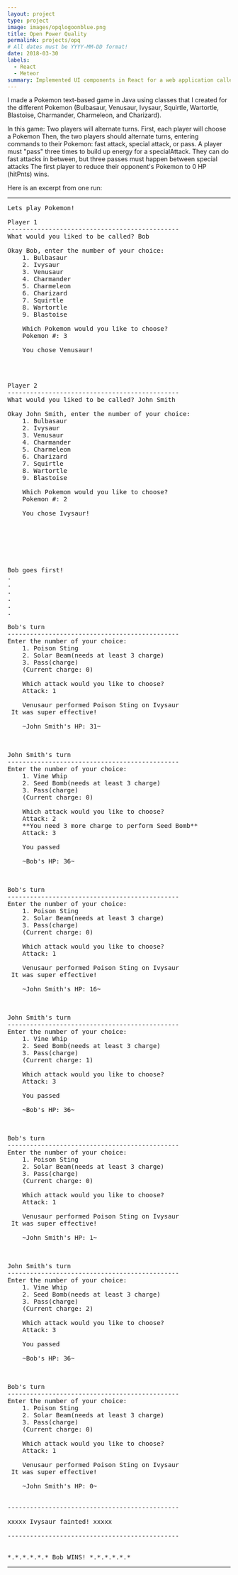 ```yaml
---
layout: project
type: project
image: images/opqlogoonblue.png
title: Open Power Quality
permalink: projects/opq
# All dates must be YYYY-MM-DD format!
date: 2018-03-30
labels:
  - React
  - Meteor
summary: Implemented UI components in React for a web application called OPQView
---
```


I made a Pokemon text-based game in Java using classes that I created for the different Pokemon (Bulbasaur, Venusaur, Ivysaur, Squirtle, Wartortle, Blastoise, Charmander, Charmeleon, and Charizard).

In this game:
Two players will alternate turns.
First, each player will choose a Pokemon
Then, the two players should alternate turns, entering commands to their Pokemon: fast attack, special attack,  or pass.
A player must "pass" three times to build up energy for a specialAttack.
They can do fast attacks in between, but three passes must happen between special attacks
The first player to reduce their opponent's Pokemon to 0 HP (hitPnts) wins.

Here is an excerpt from one run:

<hr>

<pre>
Lets play Pokemon!

Player 1
----------------------------------------------
What would you liked to be called? Bob

Okay Bob, enter the number of your choice:
	1. Bulbasaur
	2. Ivysaur
	3. Venusaur
	4. Charmander
	5. Charmeleon
	6. Charizard
	7. Squirtle
	8. Wartortle
	9. Blastoise

	Which Pokemon would you like to choose?
	Pokemon #: 3

	You chose Venusaur!




Player 2
----------------------------------------------
What would you liked to be called? John Smith

Okay John Smith, enter the number of your choice:
	1. Bulbasaur
	2. Ivysaur
	3. Venusaur
	4. Charmander
	5. Charmeleon
	6. Charizard
	7. Squirtle
	8. Wartortle
	9. Blastoise

	Which Pokemon would you like to choose?
	Pokemon #: 2

	You chose Ivysaur!







Bob goes first!
.
.
.
.
.
.

Bob's turn
----------------------------------------------
Enter the number of your choice:
	1. Poison Sting
	2. Solar Beam(needs at least 3 charge)
	3. Pass(charge)
	(Current charge: 0)

	Which attack would you like to choose?
	Attack: 1

	Venusaur performed Poison Sting on Ivysaur
 It was super effective!

	~John Smith's HP: 31~



John Smith's turn
----------------------------------------------
Enter the number of your choice:
	1. Vine Whip
	2. Seed Bomb(needs at least 3 charge)
	3. Pass(charge)
	(Current charge: 0)

	Which attack would you like to choose?
	Attack: 2
	**You need 3 more charge to perform Seed Bomb**
	Attack: 3

	You passed

	~Bob's HP: 36~



Bob's turn
----------------------------------------------
Enter the number of your choice:
	1. Poison Sting
	2. Solar Beam(needs at least 3 charge)
	3. Pass(charge)
	(Current charge: 0)

	Which attack would you like to choose?
	Attack: 1

	Venusaur performed Poison Sting on Ivysaur
 It was super effective!

	~John Smith's HP: 16~



John Smith's turn
----------------------------------------------
Enter the number of your choice:
	1. Vine Whip
	2. Seed Bomb(needs at least 3 charge)
	3. Pass(charge)
	(Current charge: 1)

	Which attack would you like to choose?
	Attack: 3

	You passed

	~Bob's HP: 36~



Bob's turn
----------------------------------------------
Enter the number of your choice:
	1. Poison Sting
	2. Solar Beam(needs at least 3 charge)
	3. Pass(charge)
	(Current charge: 0)

	Which attack would you like to choose?
	Attack: 1

	Venusaur performed Poison Sting on Ivysaur
 It was super effective!

	~John Smith's HP: 1~



John Smith's turn
----------------------------------------------
Enter the number of your choice:
	1. Vine Whip
	2. Seed Bomb(needs at least 3 charge)
	3. Pass(charge)
	(Current charge: 2)

	Which attack would you like to choose?
	Attack: 3

	You passed

	~Bob's HP: 36~



Bob's turn
----------------------------------------------
Enter the number of your choice:
	1. Poison Sting
	2. Solar Beam(needs at least 3 charge)
	3. Pass(charge)
	(Current charge: 0)

	Which attack would you like to choose?
	Attack: 1

	Venusaur performed Poison Sting on Ivysaur
 It was super effective!

	~John Smith's HP: 0~


----------------------------------------------

xxxxx Ivysaur fainted! xxxxx

----------------------------------------------


*.*.*.*.*.* Bob WINS! *.*.*.*.*.*
</pre>

<hr>



